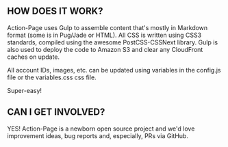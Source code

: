 ## HOW DOES IT WORK?

Action-Page uses Gulp to assemble content that's mostly in Markdown format (some
is in Pug/Jade or HTML). All CSS is written using CSS3 standards, compiled using
the awesome PostCSS-CSSNext library. Gulp is also used to deploy the code to
Amazon S3 and clear any CloudFront caches on update.

All account IDs, images, etc. can be updated using variables in the config.js
file or the variables.css css file.

Super-easy!

## CAN I GET INVOLVED?

YES! Action-Page is a newborn open source project and we'd love improvement
ideas, bug reports and, especially, PRs via GitHub.
